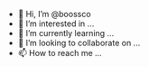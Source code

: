- 👋 Hi, I’m @boossco
- 👀 I’m interested in ...
- 🌱 I’m currently learning ...
- 💞️ I’m looking to collaborate on ...
- 📫 How to reach me ...

<!---
boossco/boossco is a ✨ special ✨ repository because its `README.md` (this file) appears on your GitHub profile.
You can click the Preview link to take a look at your changes.
--->
